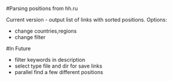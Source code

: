 #Parsing positions from hh.ru

Current version - output list of links with sorted positions.
Options:
- change countries,regions
- change filter

#In Future
- filter keywords in description
- select type file and dir for save links
- parallel find a few different positions


